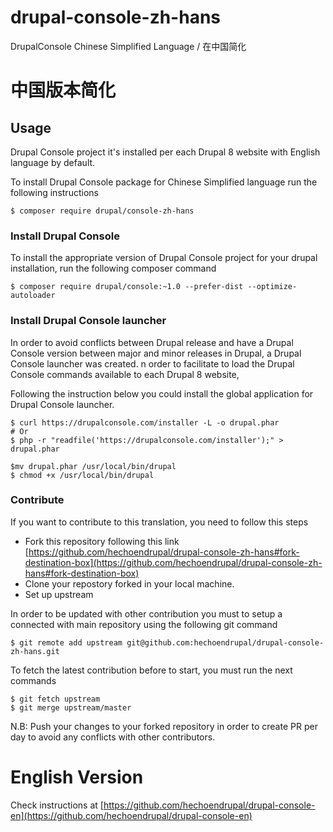 # drupal-console-zh-hans
DrupalConsole Chinese Simplified Language / 在中国简化

# 中国版本简化

## Usage

Drupal Console project it's installed per each Drupal 8 website with English language by default.

To install Drupal Console package for Chinese Simplified language run the following instructions

```
$ composer require drupal/console-zh-hans
```

### Install Drupal Console

To install the appropriate version of Drupal Console project for your drupal installation, run the following composer command

```
$ composer require drupal/console:~1.0 --prefer-dist --optimize-autoloader
```

### Install Drupal Console launcher

In order to avoid conflicts between Drupal release and have a Drupal Console version between major and minor releases in Drupal,  a Drupal Console launcher was created. n order to facilitate to load the Drupal Console commands available to each
Drupal 8 website,
 
Following the instruction below you could install the global application for Drupal Console launcher. 

```
$ curl https://drupalconsole.com/installer -L -o drupal.phar
# Or 
$ php -r "readfile('https://drupalconsole.com/installer');" > drupal.phar

$mv drupal.phar /usr/local/bin/drupal
$ chmod +x /usr/local/bin/drupal
```

### Contribute

If you want to contribute to this translation, you need to follow this steps

- Fork this repository following this link [https://github.com/hechoendrupal/drupal-console-zh-hans#fork-destination-box](https://github.com/hechoendrupal/drupal-console-zh-hans#fork-destination-box)
- Clone your repostory forked in your local machine.
- Set up upstream

In order to be updated with other contribution you must to setup a connected with main repository using the following git command

```
$ git remote add upstream git@github.com:hechoendrupal/drupal-console-zh-hans.git
```

To fetch the latest contribution before to start, you must run the next commands
```
$ git fetch upstream
$ git merge upstream/master
```

N.B: Push your changes to your forked repository in order to create PR per day to avoid any conflicts with other contributors.

# English Version

Check instructions at [https://github.com/hechoendrupal/drupal-console-en](https://github.com/hechoendrupal/drupal-console-en)